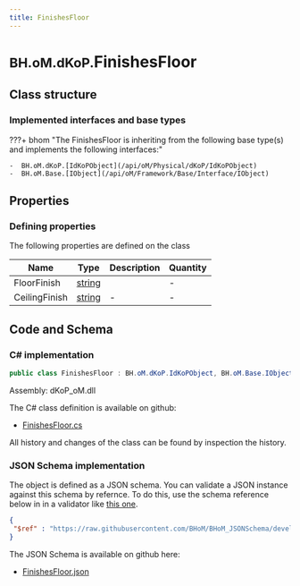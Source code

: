 ```yaml
---
title: FinishesFloor
---
```


# <small>BH.oM.dKoP.</small>**FinishesFloor**



## Class structure

### Implemented interfaces and base types

???+ bhom "The FinishesFloor is inheriting from the following base type(s) and implements the following interfaces:"

    -  BH.oM.dKoP.[IdKoPObject](/api/oM/Physical/dKoP/IdKoPObject)
    -  BH.oM.Base.[IObject](/api/oM/Framework/Base/Interface/IObject)


## Properties



### Defining properties

The following properties are defined on the class

| Name             | Type             | Description      | Quantity         |
|------------------|------------------|------------------|------------------|
| FloorFinish | [string](https://learn.microsoft.com/en-us/dotnet/api/System.String?view=netstandard-2.0) |  | - |
| CeilingFinish | [string](https://learn.microsoft.com/en-us/dotnet/api/System.String?view=netstandard-2.0) | - | - |


## Code and Schema

### C# implementation

``` C# title="C#"
public class FinishesFloor : BH.oM.dKoP.IdKoPObject, BH.oM.Base.IObject
```

Assembly: dKoP_oM.dll

The C# class definition is available on github:

- [FinishesFloor.cs](https://github.com/BHoM/dKoP_Toolkit/blob/develop/dKoP_oM/Perfomance\Finishes\FinishesFloor.cs)

All history and changes of the class can be found by inspection the history.
### JSON Schema implementation

The object is defined as a JSON schema. You can validate a JSON instance against this schema by refernce. To do this, use the schema reference below in in a validator like [this one](https://www.jsonschemavalidator.net/).

``` json title="JSON Schema"
{
 "$ref" : "https://raw.githubusercontent.com/BHoM/BHoM_JSONSchema/develop/dKoP_oM/FinishesFloor.json"
}
```

The JSON Schema is available on github here:

- [FinishesFloor.json](https://github.com/BHoM/BHoM_JSONSchema/blob/develop/dKoP_oM/FinishesFloor.json)
